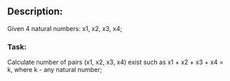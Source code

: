 ## Description:
Given 4 natural numbers: x1, x2, x3, x4;

### Task:
Calculate number of pairs (x1, x2, x3, x4) exist such as x1 + x2 + x3 + x4 = k, where k - any natural number;
